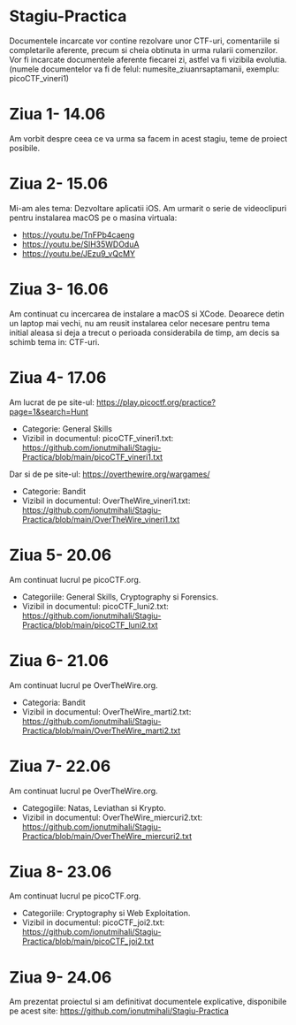 # Stagiu-Practica

Documentele incarcate vor contine rezolvare unor CTF-uri, comentariile si completarile aferente, precum si cheia obtinuta in urma rularii comenzilor.
Vor fi incarcate documentele aferente fiecarei zi, astfel va fi vizibila evolutia. (numele documentelor va fi de felul: numesite_ziuanrsaptamanii, exemplu: picoCTF_vineri1)

# Ziua 1- 14.06
Am vorbit despre ceea ce va urma sa facem in acest stagiu, teme de proiect posibile.

# Ziua 2- 15.06
Mi-am ales tema: Dezvoltare aplicatii iOS.
Am urmarit o serie de videoclipuri pentru instalarea macOS pe o masina virtuala:
- https://youtu.be/TnFPb4caeng
- https://youtu.be/SlH35WDOduA
- https://youtu.be/JEzu9_vQcMY

# Ziua 3- 16.06
Am continuat cu incercarea de instalare a macOS si XCode.
Deoarece detin un laptop mai vechi, nu am reusit instalarea celor necesare pentru tema initial aleasa si deja a trecut o perioada considerabila de timp, am decis sa schimb tema in: CTF-uri.

# Ziua 4- 17.06
Am lucrat de pe site-ul: https://play.picoctf.org/practice?page=1&search=Hunt
- Categorie: General Skills
- Vizibil in documentul: picoCTF_vineri1.txt: https://github.com/ionutmihali/Stagiu-Practica/blob/main/picoCTF_vineri1.txt

Dar si de pe site-ul: https://overthewire.org/wargames/
- Categorie: Bandit
- Vizibil in documentul: OverTheWire_vineri1.txt: https://github.com/ionutmihali/Stagiu-Practica/blob/main/OverTheWire_vineri1.txt

# Ziua 5- 20.06
Am continuat lucrul pe picoCTF.org.
- Categoriile: General Skills, Cryptography si Forensics.
- Vizibil in documentul: picoCTF_luni2.txt: https://github.com/ionutmihali/Stagiu-Practica/blob/main/picoCTF_luni2.txt

# Ziua 6- 21.06
Am continuat lucrul pe OverTheWire.org.
- Categoria: Bandit
- Vizibil in documentul: OverTheWire_marti2.txt: https://github.com/ionutmihali/Stagiu-Practica/blob/main/OverTheWire_marti2.txt

# Ziua 7- 22.06
Am continuat lucrul pe OverTheWire.org.
- Categogiile: Natas, Leviathan si Krypto.
- Vizibil in documentul: OverTheWire_miercuri2.txt: https://github.com/ionutmihali/Stagiu-Practica/blob/main/OverTheWire_miercuri2.txt

# Ziua 8- 23.06
Am continuat lucrul pe picoCTF.org.
- Categoriile: Cryptography si Web Exploitation.
- Vizibil in documentul: picoCTF_joi2.txt: https://github.com/ionutmihali/Stagiu-Practica/blob/main/picoCTF_joi2.txt

# Ziua 9- 24.06
Am prezentat proiectul si am definitivat documentele explicative, disponibile pe acest site: https://github.com/ionutmihali/Stagiu-Practica 
